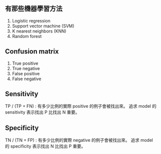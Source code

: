 ## 有那些機器學習方法
1. Logistic regression
2. Support vector machine (SVM)
3. K nearest neighbors (KNN)
4. Random forest


## Confusion matrix
1. True positive
2. True negative
3. False positive
4. False negative

## Sensitivity
TP / (TP + FN) : 有多少比例的實際 positive 的例子會被找出來。
追求 model 的 sensitivity 表示找出 P 比找出 N 重要。

## Specificity
TN / (TN + FP) : 有多少比例的實際 negative 的例子會被找出來。
追求 model 的 specificity 表示找出 N 比找出 P 重要。
